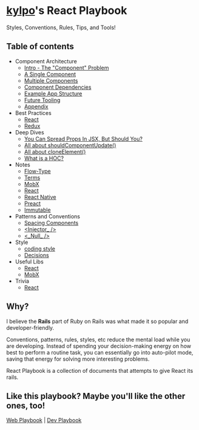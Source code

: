 # [kylpo](https://twitter.com/kylpo)'s React Playbook
Styles, Conventions, Rules, Tips, and Tools!

## Table of contents
- Component Architecture
  - [Intro - The "Component" Problem](https://github.com/kylpo/react-playbook/blob/master/component-architecture/1_The-Component-Problem.md)
  - [A Single Component](https://github.com/kylpo/react-playbook/blob/master/component-architecture/2_A-Component.md)
  - [Multiple Components](https://github.com/kylpo/react-playbook/blob/master/component-architecture/3_Multiple-Components.md)
  - [Component Dependencies](https://github.com/kylpo/react-playbook/blob/master/component-architecture/4_Component-Dependencies.md)
  - [Example App Structure](https://github.com/kylpo/react-playbook/blob/master/component-architecture/5_Example-App-Structure.md)
  - [Future Tooling](https://github.com/kylpo/react-playbook/blob/master/component-architecture/6_Future-Tooling.md)
  - [Appendix](https://github.com/kylpo/react-playbook/blob/master/component-architecture/Appendix.md)
- Best Practices
  - [React](https://github.com/kylpo/react-playbook/blob/master/best-practices/react.md)
  - [Redux](https://github.com/kylpo/react-playbook/blob/master/best-practices/redux.md)
- Deep Dives
  - [You Can Spread Props In JSX, But Should You?](https://github.com/kylpo/react-playbook/blob/master/deep-dives/JSX-Spread.md)
  - [All about shouldComponentUpdate()](https://github.com/kylpo/react-playbook/blob/master/deep-dives/shouldComponentUpdate.md)
  - [All about cloneElement()](https://github.com/kylpo/react-playbook/blob/master/deep-dives/cloneElement.md)
  - [What is a HOC?](https://github.com/kylpo/react-playbook/blob/master/deep-dives/HOC.md)
- Notes
  - [Flow-Type](https://github.com/kylpo/react-playbook/blob/master/notes/flow-type.md)
  - [Terms](https://github.com/kylpo/react-playbook/blob/master/notes/terms.md)
  - [MobX](https://github.com/kylpo/react-playbook/blob/master/notes/mobx.md)
  - [React](https://github.com/kylpo/react-playbook/blob/master/notes/react.md)
  - [React Native](https://github.com/kylpo/react-playbook/blob/master/notes/react-native.md)
  - [Preact](https://github.com/kylpo/react-playbook/blob/master/notes/preact.md)
  - [Immutable](https://github.com/kylpo/react-playbook/blob/master/notes/immutable.md)
- Patterns and Conventions
  - [Spacing Components](https://github.com/kylpo/react-playbook/blob/master/patterns/Spacing-Components.md)
  - [<Injector_ />](https://github.com/kylpo/react-playbook/blob/master/patterns/Injector-Component.md)
  - [<\_Null\_ />](https://github.com/kylpo/react-playbook/blob/master/patterns/Null-Component.md)
- Style
  - [coding style](https://github.com/kylpo/react-playbook/blob/master/style/Code-Style.md)
  - [Decisions](https://github.com/kylpo/react-playbook/blob/master/style/Decisions.md)
- Useful Libs
  - [React](https://github.com/kylpo/react-playbook/blob/master/libs/react.md)
  - [MobX](https://github.com/kylpo/react-playbook/blob/master/libs/mobx.md)
- Trivia
  - [React](https://github.com/kylpo/react-playbook/blob/master/trivia/react.md)

## Why?
I believe the __Rails__ part of Ruby on Rails was what made it so popular and developer-friendly.

Conventions, patterns, rules, styles, etc reduce the mental load while you are developing. Instead of spending your decision-making energy on how best to perform a routine task, you can essentially go into auto-pilot mode, saving that energy for solving more interesting problems.

React Playbook is a collection of documents that attempts to give React its rails.

## Like this playbook? Maybe you'll like the other ones, too!
[Web Playbook](https://github.com/kylpo/web-playbook) | [Dev Playbook](https://github.com/kylpo/dev-playbook)